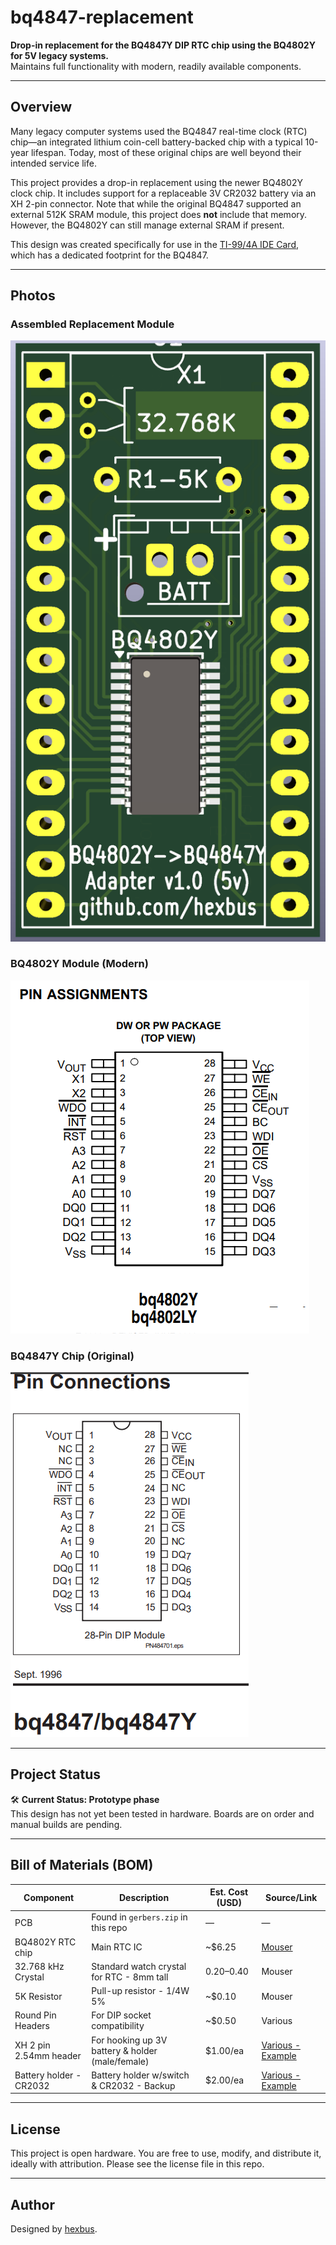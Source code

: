 # bq4847-replacement

**Drop-in replacement for the BQ4847Y DIP RTC chip using the BQ4802Y for 5V legacy systems.**  
Maintains full functionality with modern, readily available components.

---

## Overview

Many legacy computer systems used the BQ4847 real-time clock (RTC) chip—an integrated lithium coin-cell battery-backed chip with a typical 10-year lifespan. Today, most of these original chips are well beyond their intended service life.

This project provides a drop-in replacement using the newer BQ4802Y clock chip. It includes support for a replaceable 3V CR2032 battery via an XH 2-pin connector. Note that while the original BQ4847 supported an external 512K SRAM module, this project does **not** include that memory. However, the BQ4802Y can still manage external SRAM if present.

This design was created specifically for use in the [TI-99/4A IDE Card](http://www.mainbyte.com/ti99/ide_card/ide_card.html), which has a dedicated footprint for the BQ4847.

---

## Photos

### Assembled Replacement Module  
![Replacement Module](https://github.com/hexbus/bq4847-replacement/blob/main/front.png)

### BQ4802Y Module (Modern)  
![BQ4802Y](https://github.com/hexbus/bq4847-replacement/blob/main/bq4802.png)

### BQ4847Y Chip (Original)  
![BQ4847Y](https://github.com/hexbus/bq4847-replacement/blob/main/bq4847.png)

---

## Project Status

🛠️ **Current Status: Prototype phase**  
This design has not yet been tested in hardware. Boards are on order and manual builds are pending.

---

## Bill of Materials (BOM)

| Component                 | Description                                      | Est. Cost (USD) | Source/Link |
|--------------------------|--------------------------------------------------|------------------|-------------|
| PCB                      | Found in `gerbers.zip` in this repo              | —                | —           |
| BQ4802Y RTC chip         | Main RTC IC                                      | ~$6.25           | [Mouser](https://www.mouser.com/ProductDetail/Texas-Instruments/BQ4802YPW?qs=YxwvVplHM%2FnrYmh0JbPldA%3D%3D) |
| 32.768 kHz Crystal       | Standard watch crystal for RTC - 8mm tall        | $0.20–$0.40      | Mouser       |
| 5K Resistor              | Pull-up resistor - 1/4W 5%                       | ~$0.10           | Mouser       |
| Round Pin Headers        | For DIP socket compatibility                     | ~$0.50           | Various      |
| XH 2 pin 2.54mm header   | For hooking up 3V battery & holder (male/female) | $1.00/ea         | [Various - Example](https://www.amazon.com/JST-XH-2-54mm-Connector-Silicone-Cables/dp/B0D6KSMK1Q/) |
| Battery holder - CR2032  | Battery holder w/switch & CR2032 - Backup        | $2.00/ea         | [Various - Example](https://www.amazon.com/LAMPVPATH-cr2032-Battery-Holder-CR2032/dp/B07BXDHT4B) |

---

## License

This project is open hardware. You are free to use, modify, and distribute it, ideally with attribution.  Please see the license file in this repo.

---

## Author

Designed by [hexbus](https://github.com/hexbus).
